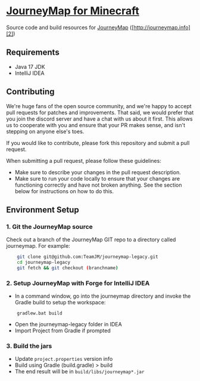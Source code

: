 # [JourneyMap for Minecraft][1]

Source code and build resources for [JourneyMap][2] ([http://journeymap.info][2])

## Requirements

* Java 17 JDK
* IntelliJ IDEA

## Contributing

We're huge fans of the open source community, and we're happy to accept pull requests for patches and improvements. That said, we would prefer that you join the discord server and have a chat with us about it first. This allows us to cooperate with you and ensure that your PR makes sense, and isn't stepping on anyone else's toes.

If you would like to contribute, please fork this repository and submit a pull request.

When submitting a pull request, please follow these guidelines:

- Make sure to describe your changes in the pull request description.
- Make sure to run your code locally to ensure that your changes are functioning correctly and have not broken anything. See the section below for instructions on how to do this.


## Environment Setup

### 1. Git the JourneyMap source

Check out a branch of the JourneyMap GIT repo to a directory called journeymap.  For example:

```sh
    git clone git@github.com:TeamJM/journeymap-legacy.git
    cd journeymap-legacy
    git fetch && git checkout (branchname)
```

### 2. Setup JourneyMap with Forge for IntelliJ IDEA

* In a command window, go into the journeymap directory and invoke the Gradle build to setup the workspace:

```
    gradlew.bat build
```

* Open the journeymap-legacy folder in IDEA
* Import Project from Gradle if prompted

### 3. Build the jars

* Update `project.properties` version info
* Build using Gradle (build.gradle) > build
* The end result will be in `build/libs/journeymap*.jar`

[1]: https://github.com/TeamJM/journeymap-legacy
[2]: http://journeymap.info
